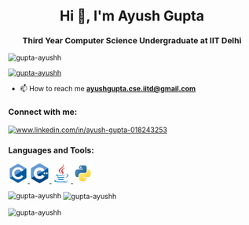 <h1 align="center">Hi 👋, I'm Ayush Gupta</h1>
<h3 align="center">Third Year Computer Science Undergraduate at IIT Delhi</h3>

<p align="left"> <img src="https://komarev.com/ghpvc/?username=gupta-ayushh&label=Profile%20views&color=0e75b6&style=flat" alt="gupta-ayushh" /> </p>

<p align="left"> <a href="https://github.com/ryo-ma/github-profile-trophy"><img src="https://github-profile-trophy.vercel.app/?username=gupta-ayushh" alt="gupta-ayushh" /></a> </p>

- 📫 How to reach me **ayushgupta.cse.iitd@gmail.com**

<h3 align="left">Connect with me:</h3>
<p align="left">
<a href="https://linkedin.com/in/www.linkedin.com/in/ayush-gupta-018243253" target="blank"><img align="center" src="https://raw.githubusercontent.com/rahuldkjain/github-profile-readme-generator/master/src/images/icons/Social/linked-in-alt.svg" alt="www.linkedin.com/in/ayush-gupta-018243253" height="30" width="40" /></a>
</p>

<h3 align="left">Languages and Tools:</h3>
<p align="left"> <a href="https://www.cprogramming.com/" target="_blank" rel="noreferrer"> <img src="https://raw.githubusercontent.com/devicons/devicon/master/icons/c/c-original.svg" alt="c" width="40" height="40"/> </a> <a href="https://www.w3schools.com/cpp/" target="_blank" rel="noreferrer"> <img src="https://raw.githubusercontent.com/devicons/devicon/master/icons/cplusplus/cplusplus-original.svg" alt="cplusplus" width="40" height="40"/> </a> <a href="https://www.java.com" target="_blank" rel="noreferrer"> <img src="https://raw.githubusercontent.com/devicons/devicon/master/icons/java/java-original.svg" alt="java" width="40" height="40"/> </a> <a href="https://www.python.org" target="_blank" rel="noreferrer"> <img src="https://raw.githubusercontent.com/devicons/devicon/master/icons/python/python-original.svg" alt="python" width="40" height="40"/> </a> </p>

<p><img align="left" src="https://github-readme-stats.vercel.app/api/top-langs?username=gupta-ayushh&show_icons=true&locale=en&layout=compact" alt="gupta-ayushh" /></p>

<p>&nbsp;<img align="center" src="https://github-readme-stats.vercel.app/api?username=gupta-ayushh&show_icons=true&locale=en" alt="gupta-ayushh" /></p>

<p><img align="center" src="https://github-readme-streak-stats.herokuapp.com/?user=gupta-ayushh&" alt="gupta-ayushh" /></p>
